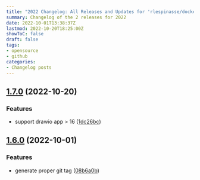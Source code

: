 ```yaml
---
title: "2022 Changelog: All Releases and Updates for 'rlespinasse/docker-drawio-desktop-headless'"
summary: Changelog of the 2 releases for 2022
date: 2022-10-01T13:38:37Z
lastmod: 2022-10-20T18:25:00Z
showToC: false
draft: false
tags:
- opensource
- github
categories:
- Changelog posts
---
```

## [1.7.0](https://github.com/rlespinasse/docker-drawio-desktop-headless/compare/v1.6.0...v1.7.0) (2022-10-20)


### Features

* support drawio app > 16 ([1dc26bc](https://github.com/rlespinasse/docker-drawio-desktop-headless/commit/1dc26bc6d8de1d85ff37220486a2d95e8b93f2f1))



## [1.6.0](https://github.com/rlespinasse/docker-drawio-desktop-headless/compare/v1.5.0...v1.6.0) (2022-10-01)


### Features

* generate proper git tag ([08b6a0b](https://github.com/rlespinasse/docker-drawio-desktop-headless/commit/08b6a0b8de52336f46904c408e49ba0ccfe66473))



